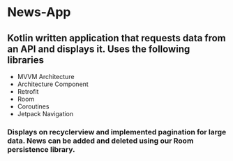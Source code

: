# News-App 

## Kotlin written application that requests data from an API and displays it. Uses the following libraries
* MVVM Architecture
* Architecture Component
* Retrofit
* Room
* Coroutines
* Jetpack Navigation

### Displays on recyclerview and implemented pagination for large data. News can be added and deleted using our Room persistence library. 


